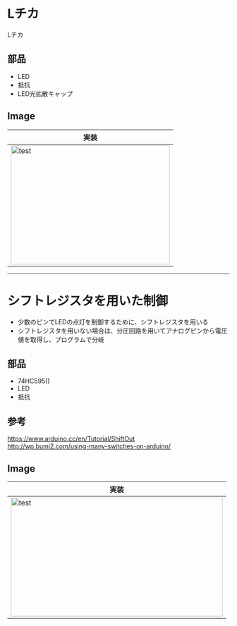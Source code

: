 # Lチカ
Lチカ

## 部品
* LED
* 抵抗
* LED光拡散キャップ

## Image
|実装|
|---|
|<img src="https://github.com/tk0103/Electronic/blob/master/01_LEDflash_LEDShitOut/4527.gif" alt="test" title="test" width="360" height="270">|

---
# シフトレジスタを用いた制御
* 少数のピンでLEDの点灯を制御するために、シフトレジスタを用いる
* シフトレジスタを用いない場合は、分圧回路を用いてアナログピンから電圧値を取得し、プログラムで分岐

## 部品
* 74HC595()
* LED
* 抵抗

## 参考
https://www.arduino.cc/en/Tutorial/ShiftOut  
http://wp.bumi2.com/using-many-switches-on-arduino/

## Image
|実装|
|---|
|<img src="https://github.com/tk0103/Electronic/blob/master/01_LEDflash_LEDShitOut/45270.gif" alt="test" title="test" width="480" height="270">|
